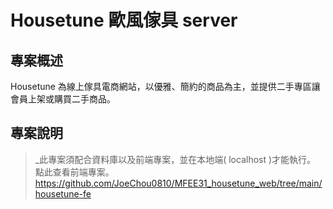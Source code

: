 # Housetune 歐風傢具 server

## 專案概述

Housetune 為線上傢具電商網站，以優雅、簡約的商品為主，並提供二手專區讓會員上架或購買二手商品。

## 專案說明

> _此專案須配合資料庫以及前端專案，並在本地端( localhost )才能執行。
> 點此查看前端專案。  
>https://github.com/JoeChou0810/MFEE31_housetune_web/tree/main/housetune-fe
